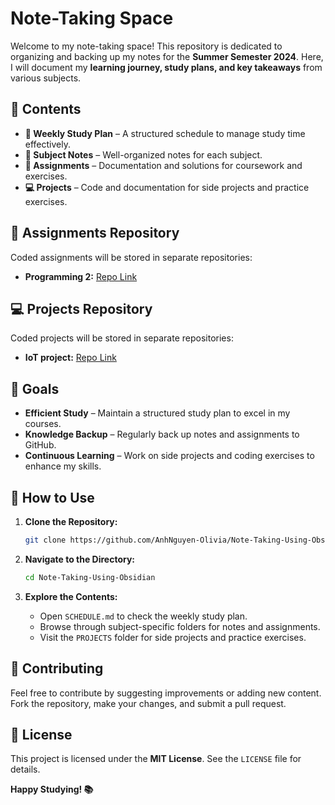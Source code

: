 # Note-Taking Space

Welcome to my note-taking space! This repository is dedicated to organizing and backing up my notes for the **Summer Semester 2024**. Here, I will document my **learning journey, study plans, and key takeaways** from various subjects.

## 📌 Contents

- **📅 Weekly Study Plan** – A structured schedule to manage study time effectively.
- **📖 Subject Notes** – Well-organized notes for each subject.
- **📂 Assignments** – Documentation and solutions for coursework and exercises.
- **💻 Projects** – Code and documentation for side projects and practice exercises.

## 📂 Assignments Repository

Coded assignments will be stored in separate repositories:
- **Programming 2:** [Repo Link](https://github.com/AnhNguyen-Olivia/Programming-2.git)

## 💻 Projects Repository

Coded projects will be stored in separate repositories:
- **IoT project:** [Repo Link](https://github.com/AnhNguyen-Olivia/IoT-project.git)

## 🎯 Goals

- **Efficient Study** – Maintain a structured study plan to excel in my courses.
- **Knowledge Backup** – Regularly back up notes and assignments to GitHub.
- **Continuous Learning** – Work on side projects and coding exercises to enhance my skills.

## 🔧 How to Use

1. **Clone the Repository:**
   ```sh
   git clone https://github.com/AnhNguyen-Olivia/Note-Taking-Using-Obsidian.git
   ```

2. **Navigate to the Directory:**
   ```sh
   cd Note-Taking-Using-Obsidian
   ```

3. **Explore the Contents:**
   - Open `SCHEDULE.md` to check the weekly study plan.
   - Browse through subject-specific folders for notes and assignments.
   - Visit the `PROJECTS` folder for side projects and practice exercises.

## 🤝 Contributing

Feel free to contribute by suggesting improvements or adding new content. Fork the repository, make your changes, and submit a pull request.

## 📜 License

This project is licensed under the **MIT License**. See the `LICENSE` file for details.

**Happy Studying! 📚**
